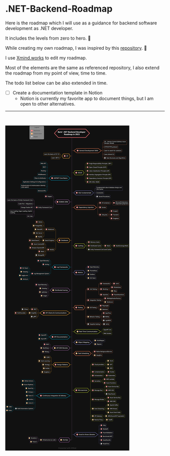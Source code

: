 # .NET-Backend-Roadmap
 Here is the roadmap which I will use as a guidance for backend software development as .NET developer.

 It includes the levels from zero to hero. 💯

 While creating my own roadmap, I was inspired by this [repository](https://github.com/Elfocrash/.NET-Backend-Developer-Roadmap). 🙌

 I use [Xmind.works](https://xmind.works/) to edit my roadmap.

Most of the elements are the same as referenced repository, I also extend the roadmap from my point of view, time to time.

The todo list below can be also extended in time.

- [ ] Create a documentation template in Notion
  - Notion is currently my favorite app to document things, but I am open to other alternatives.
<hr>
<br>

![](Backend-.NET-Roadmap-2022.png)
